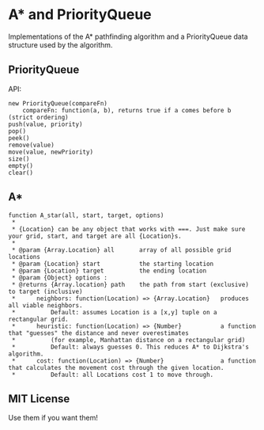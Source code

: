 A* and PriorityQueue
====================
Implementations of the A* pathfinding algorithm and a PriorityQueue data structure used by the algorithm.

PriorityQueue
-------------
API:
```
new PriorityQueue(compareFn)
    compareFn: function(a, b), returns true if a comes before b (strict ordering)
push(value, priority)
pop()
peek()
remove(value)
move(value, newPriority)
size()
empty()
clear()
```

A*
--
```
function A_star(all, start, target, options)
 *
 * {Location} can be any object that works with ===. Just make sure your grid, start, and target are all {Location}s.
 *
 * @param {Array.Location} all       array of all possible grid locations
 * @param {Location} start           the starting location
 * @param {Location} target          the ending location
 * @param {Object} options :
 * @returns {Array.location} path    the path from start (exclusive) to target (inclusive)
 *      neighbors: function(Location) => {Array.Location}   produces all viable neighbors.
 *          Default: assumes Location is a [x,y] tuple on a rectangular grid.
 *      heuristic: function(Location) => {Number}           a function that "guesses" the distance and never overestimates
 *          (for example, Manhattan distance on a rectangular grid)
 *          Default: always guesses 0. This reduces A* to Dijkstra's algorithm.
 *      cost: function(Location) => {Number}                a function that calculates the movement cost through the given location.
 *          Default: all Locations cost 1 to move through.
```

MIT License
-----------
Use them if you want them!
